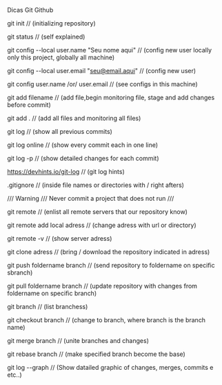 Dicas Git Github

git init // (initializing repository)

git status // (self explained)

git config --local user.name "Seu nome aqui" // (config new user locally only this project, globally all machine)

git config --local user.email "seu@email.aqui" // (config new user)

git config user.name /or/ user.email // (see configs in this machine)

git add filename // (add file,begin monitoring file, stage and add changes before commit)

git add . // (add all files and monitoring all files)

git log // (show all previous commits)

git log online // (show every commit each in one line)

git log -p // (show detailed changes for each commit)

https://devhints.io/git-log // (git log hints)

.gitignore // (inside file names or directories with / right afters)

/// Warning /// Never commit a project that does not run ///

git remote // (enlist all remote servers that our repository know)

git remote add local adress  // (change adress with url or directory)

git remote -v // (show server adress)

git clone adress // (bring / download the repository indicated in adress)

git push foldername branch // (send repository to foldername on specific sbranch)

git pull foldername branch // (update repository with changes from foldername on specific branch)

git branch // (list branchess)

git checkout branch // (change to branch, where branch is the branch name)

git merge branch // (unite branches and changes)

git rebase branch // (make specified branch become the base)

git log --graph // (Show datailed graphic of changes, merges, commits e etc..)